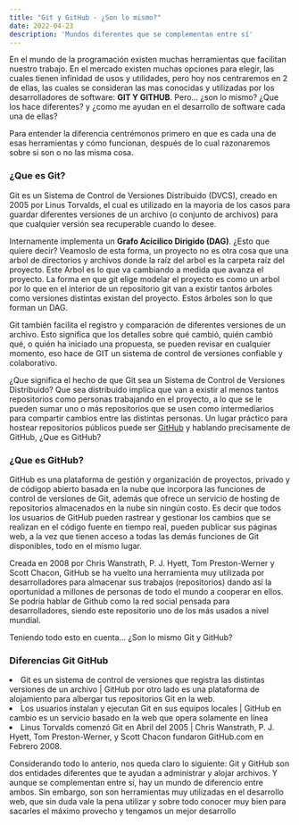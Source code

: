 ```yaml
---
title: "Git y GitHub - ¿Son lo mismo?"
date: 2022-04-23
description: 'Mundos diferentes que se complementan entre sí'
---
```


<p>En el mundo de la programación existen muchas herramientas que facilitan nuestro trabajo. En el mercado existen muchas opciones para elegir, las cuales tienen infinidad de usos y utilidades, pero hoy nos centraremos en 2 de ellas, las cuales se consideran las mas conocidas y utilizadas por los desarrolladores de software: <b>GIT Y GITHUB</b>. Pero... ¿son lo mismo? ¿Que los hace diferentes? y ¿como me ayudan en el desarrollo de software cada una de ellas?</p>
<p>Para entender la diferencia centrémonos primero en que es cada una de esas herramientas y cómo funcionan, después de lo cual razonaremos sobre si son o no las misma cosa.</p>



<h3>¿Que es Git?</h3>
<p>Git es un Sistema de Control de Versiones Distribuido (DVCS), creado en 2005 por Linus Torvalds, el cual es utilizado en la mayoria de los casos para guardar diferentes versiones de un archivo (o conjunto de archivos) para que cualquier versión sea recuperable cuando lo desee.</p>
<p>Internamente implementa un <b>Grafo Acícilico Dirigido (DAG)</b>. ¿Esto que quiere decir? Veamoslo de esta forma, un proyecto no es otra cosa que una arbol de directorios y archivos donde la raíz del arbol es la carpeta raíz del proyecto. Este Arbol es lo que va cambiando a medida que avanza el proyecto. La forma en que git elige modelar el proyecto es como un arbol por lo que en el interior de un repositorio git van a existir tantos árboles como versiones distintas existan del proyecto. Estos árboles son lo que forman un DAG.</p>
<p>Git también facilita el registro y comparación de diferentes versiones de un archivo. Esto significa que los detalles sobre qué cambió, quién cambió qué, o quién ha iniciado una propuesta, se pueden revisar en cualquier momento, eso hace de GIT un sistema de control de versiones confiable y colaborativo.</p>

<p>¿Que significa el hecho de que Git sea un Sistema de Control de Versiones Distribuido? Que sea distribuido implica que van a existir al menos tantos repositorios como personas trabajando en el proyecto, a lo que se le pueden sumar uno o más repositorios que se usen como intermediarios para compartir cambios entre las distintas personas. Un lugar práctico para hostear repositorios públicos puede ser <a href="www.github.com/">GitHub</a> y hablando precisamente de GitHub, ¿Que es GitHub?</p>

<h3>¿Que es GitHub?</h3>
<p>GitHub es una plataforma de gestión y organización de proyectos, privado y de códigop abierto basada en la nube que incorpora las funciones de control de versiones de Git, además que ofrece un servicio de hosting de repositorios almacenados en la nube sin ningún costo. Es decir que todos los usuarios de GitHub pueden rastrear y gestionar los cambios que se realizan en el código fuente en tiempo real, pueden publicar sus páginas web, a la vez que tienen acceso a todas las demás funciones de Git disponibles, todo en el mismo lugar.</p>
<p>Creada en 2008 por Chris Wanstrath, P. J. Hyett, Tom Preston-Werner y Scott Chacon, GitHub se ha vuelto una herramienta muy utilizada por desarrolladores para almacenar sus trabajos (repositorios) dando así la oportunidad a millones de personas de todo el mundo a cooperar en ellos. Se podría hablar de Github como la red social pensada para desarrolladores, siendo este repositorio uno de los más usados a nivel mundial.</p>
<p>Teniendo todo esto en cuenta... ¿Son lo mismo Git y GitHub?</p>

<h3>Diferencias Git </> GitHub</h3>
<li>Git es un sistema de control de versiones que registra las distintas versiones de un archivo | GitHub por otro lado es una plataforma de alojamiento para albergar tus repositorios Git en la web.</li>
<li>Los usuarios instalan y ejecutan Git en sus equipos locales | GitHub en cambio es un servicio basado en la web que opera solamente en línea</li>
<li>Linus Torvalds comenzó Git en Abril del 2005 | Chris Wanstrath, P. J. Hyett, Tom Preston-Werner, y Scott Chacon fundaron GitHub.com en Febrero 2008.</li>


<p> Considerando todo lo anterio, nos queda claro lo siguiente: Git y GitHub son dos entidades diferentes que te ayudan a administrar y alojar archivos. Y aunque se complementan entre sí, hay un mundo de diferencio entre ambos. Sin embargo, son son herramientas muy utilizadas en el desarrollo web, que sin duda vale la pena utilizar y sobre todo conocer muy bien para sacarles el máximo provecho y tengamos un mejor desarrollo</p>
